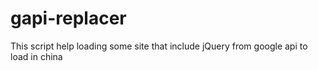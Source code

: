 # gapi-replacer
This script help loading some site that include jQuery from google api to load in china
